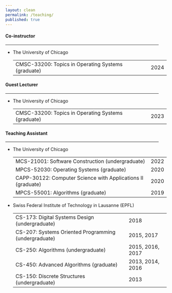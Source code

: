 ```yaml
---
layout: clean
permalink: /teaching/
published: true
---
```

<h4 class="news-style" style="margin-top: 20px">Co-instructor</h4>
<hr class="news-style" style="width: 95%; ">

* The University of Chicago  
  <table id="talksTable" style="border-collapse: collapse;">
    <tr>
       <td class="table-left-column">CMSC-33200: Topics in Operating Systems (graduate)</td>
       <td class="table-right-column">2024</td>
    </tr>
  </table>

<h4 class="news-style" style="margin-top: 20px">Guest Lecturer</h4>
<hr class="news-style" style="width: 95%; ">

* The University of Chicago  
  <table id="talksTable" style="border-collapse: collapse;">
    <tr>
       <td class="table-left-column">CMSC-33200: Topics in Operating Systems (graduate)</td>
       <td class="table-right-column">2023</td>
    </tr>
  </table>

<h4 class="news-style" style="margin-top: 20px">Teaching Assistant</h4>
<hr class="news-style" style="width: 95%; ">

* The University of Chicago  
   <table id="talksTable" style="border-collapse: collapse;">
     <tr>
       <td class="table-left-column">MCS-21001: Software Construction (undergraduate)</td>
       <td class="table-right-column">2022</td>
    </tr>
    <tr>
      <td class="table-left-column">MPCS-52030: Operating Systems (graduate)</td>
      <td class="table-right-column">2020</td>
    </tr>
    <tr>
      <td class="table-left-column">CAPP-30122: Computer Science with Applications II (graduate)</td>
      <td class="table-right-column">2020</td>
    </tr>
    <tr>
      <td class="table-left-column">MPCS-55001: Algorithms (graduate)</td>
      <td class="table-right-column">2019</td>
    </tr>
  </table>
     
* Swiss Federal Institute of Technology in Lausanne (EPFL)  
   <table id="talksTable" style="border-collapse: collapse;">
     <tr>
       <td class="table-left-column">CS-173: Digital Systems Design (undergraduate)</td>
       <td class="table-right-column">2018</td>
    </tr>
    <tr>
      <td class="table-left-column">CS-207: Systems Oriented Programming (undergraduate)</td>
      <td class="table-right-column">2015, 2017</td>
    </tr>
    <tr>
      <td class="table-left-column">CS-250: Algorithms (undergraduate)</td>
      <td class="table-right-column">2015, 2016, 2017</td>
    </tr>
    <tr>
      <td class="table-left-column">CS-450: Advanced Algorithms (graduate)</td>
      <td class="table-right-column">2013, 2014, 2016</td>
    </tr>
    <tr>
      <td class="table-left-column">CS-150: Discrete Structures (undergraduate)</td>
      <td class="table-right-column">2013</td>
    </tr>
  </table>
